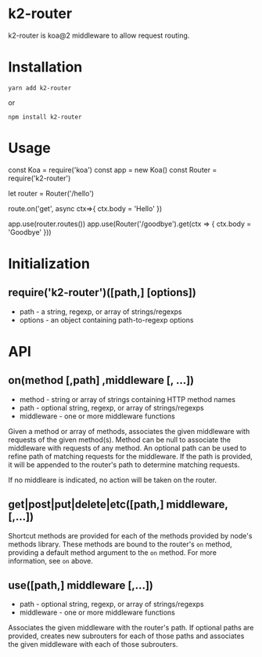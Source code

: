 # k2-router

k2-router is koa@2 middleware to allow request routing.

# Installation

````
yarn add k2-router
````
or
````
npm install k2-router
````

# Usage

const Koa = require('koa')
const app = new Koa()
const Router = require('k2-router')

let router = Router('/hello')

route.on('get', async ctx=>{ ctx.body = 'Hello' })

app.use(router.routes())
app.use(Router('/goodbye').get(ctx => { ctx.body = 'Goodbye' }))

# Initialization

## require('k2-router')([path,] [options])

* path - a string, regexp, or array of strings/regexps
* options - an object containing path-to-regexp options

# API

## on(method [,path] ,middleware [, ...])

* method - string or array of strings containing HTTP method names
* path - optional string, regexp, or array of strings/regexps
* middleware - one or more middleware functions

Given a method or array of methods, associates the given middleware with requests of the given method(s). Method can be null to associate the middleware with requests of any method. An optional path can be used to refine path of matching requests for the middleware. If the path is provided, it will be appended to the router's path to determine matching requests.

If no middleare is indicated, no action will be taken on the router.

## get|post|put|delete|etc([path,] middleware, [,...])

Shortcut methods are provided for each of the methods provided by node's methods library. These methods are bound to the router's `on` method, providing a default method argument to the `on` method. For more information, see `on` above. 

## use([path,] middleware [,...])

* path - optional string, regexp, or array of strings/regexps
* middleware - one or more middleware functions

Associates the given middleware with the router's path. If optional paths are provided, creates new subrouters for each of those paths and associates the given middleware with each of those subrouters.
